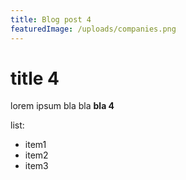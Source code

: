 ```yaml
---
title: Blog post 4
featuredImage: /uploads/companies.png
---
```

# title 4

lorem ipsum bla bla **bla 4**

list: 

* item1
* item2
* item3
